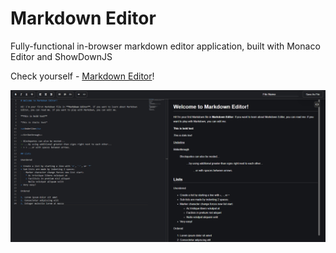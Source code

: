 # Markdown Editor
 
Fully-functional in-browser markdown editor application, built with Monaco Editor and ShowDownJS

Check yourself - [Markdown Editor](https://guilherme-brito-dac.github.io/Markdown-Editor/)!

<img src="./prints/editor.png" />
